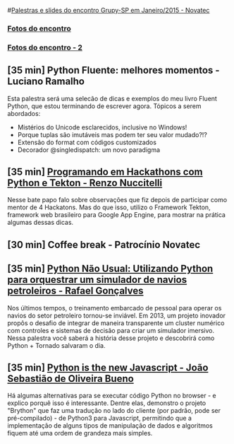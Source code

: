 #[Palestras e slides do encontro Grupy-SP em Janeiro/2015 - Novatec](http://www.meetup.com/pt/Grupy-SP/events/219248903/)

### [Fotos do encontro](https://www.flickr.com/photos/37128592@N03/sets/72157656019870108)
### [Fotos do encontro - 2](https://drive.google.com/folderview?id=0B0ly3ZJXhIKBYTJxdUVrd1JBTDA&)


## [35 min] Python Fluente: melhores momentos - Luciano Ramalho
Esta palestra será uma selecão de dicas e exemplos do meu livro Fluent Python, que estou terminando de escrever agora. Tópicos a serem abordados:
* Mistérios do Unicode esclarecidos, inclusive no Windows!
* Porque tuplas são imutáveis mas podem ter seu valor mudado?!?
* Extensão do format com códigos customizados
* Decorador @singledispatch: um novo paradigma

## [35 min] [Programando em Hackathons com Python e Tekton - Renzo Nuccitelli](http://pt.slideshare.net/RenzoNuccitelli/programando-em-hackaton-com-google-app-engine-e-python)
Nesse bate papo falo sobre observações que fiz depois de participar como mentor de 4 Hackatons. Mas do que isso, utilizo o Framework Tekton, framework web brasileiro para Google App Engine, para mostrar na prática algumas dessas dicas.

## [30 min] Coffee break - Patrocínio Novatec

## [35 min] [Python Não Usual: Utilizando Python para orquestrar um simulador de navios petroleiros - Rafael Gonçalves](https://github.com/grupy-sp/encontros/blob/master/slides/Python-Nao-Usual.pdf)
Nos últimos tempos, o treinamento embarcado de pessoal para operar os navios do setor petroleiro tornou-se inviável. Em 2013, um projeto inovador propôs o desafio de integrar de maneira transparente um cluster numérico com controles e sistemas de decisão para criar um simulador imersivo. Nessa palestra você saberá a história desse projeto e descobrirá como Python + Tornado salvaram o dia.

## [35 min] [Python is the new Javascript - João Sebastião de Oliveira Bueno](https://github.com/jsbueno/palestra_python_no_browser)
Há algumas alternativas para se executar código Python no browser - e explico porquê isso é interessante. Dentre elas, demonstro o projeto "Brython" que faz uma tradução no lado do cliente (por padrão, pode ser pré-compilado) - de Python3 para Javascript, permitindo que a implementação de alguns tipos de manipulação de dados e algoritmos fiquem até uma ordem de grandeza mais simples.
